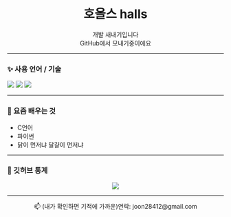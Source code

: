 <h1 align="center">호올스 halls</h1>

<p align="center">개발 새내기입니다<br>GitHub에서 모내기중이에요</p>

---

### ✨ 사용 언어 / 기술
<p>
  <img src="https://img.shields.io/badge/C-00599C?style=flat&logo=c&logoColor=white"/>
  <img src="https://img.shields.io/badge/Python-3776AB?style=flat&logo=python&logoColor=white"/>
  <img src="https://img.shields.io/badge/Git-F05032?style=flat&logo=git&logoColor=white"/>
</p>

---

### 🌱 요즘 배우는 것
- C언어
- 파이썬
- 닭이 먼저냐 달걀이 먼저냐

---

### 🐾 깃허브 통계
<p align="center">
  <img src="https://github-readme-stats.vercel.app/api?username=halls-a&show_icons=true&theme=default&hide_title=true&hide=issues&hide_border=true" />
</p>

---

<p align="center">📫 (내가 확인하면 기적에 가까운)연락: joon28412@gmail.com</p>
